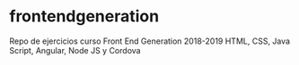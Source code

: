# frontendgeneration
Repo de ejercicios curso Front End Generation 2018-2019 HTML, CSS, Java Script, Angular, Node JS y Cordova
